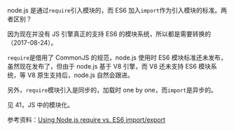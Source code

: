 node.js 是通过`require`引入模块的，而 ES6 加入`import`作为引入模块的标准。两者区别？

因为现在并没有 JS 引擎真正的支持 ES6 的模块系统，所以都是需要转换的（2017-08-24）。

`require`是借用了 CommonJS 的规范，node.js 使用时 ES6 模块标准还未发布，虽然现在发布了，但由于 node.js 基于 V8 引擎，而 V8 还未支持 ES6 模块系统，等 V8 原生支持后，node.js 自然会跟进。

另外，`require`模块引入是同步的，加载时 one by one，而`import`是异步的。

见 41，JS 中的模块化。

参考资料：[Using Node.js require vs. ES6 import/export](https://stackoverflow.com/questions/31354559/using-node-js-require-vs-es6-import-export)
